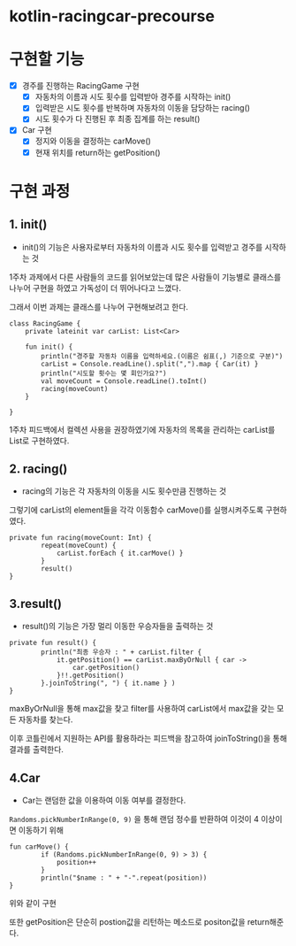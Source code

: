 # kotlin-racingcar-precourse
# 구현할 기능
- [X] 경주를 진행하는 RacingGame 구현
    - [X] 자동차의 이름과 시도 횟수를 입력받아 경주를 시작하는 init() 
    - [X] 입력받은 시도 횟수를 반복하며 자동차의 이동을 담당하는 racing()
    - [X] 시도 횟수가 다 진행된 후 최종 집계를 하는 result()
- [X] Car 구현
  - [X] 정지와 이동을 결정하는 carMove()
  - [X] 현재 위치를 return하는 getPosition()

# 구현 과정
## 1. init()
+ init()의 기능은 사용자로부터 자동차의 이름과 시도 횟수를 입력받고 경주를 시작하는 것

1주차 과제에서 다른 사람들의 코드를 읽어보았는데 많은 사람들이 기능별로 클래스를 나누어 구현을 하였고 가독성이 더 뛰어나다고 느꼈다.

그래서 이번 과제는 클래스를 나누어 구현해보려고 한다.

```
class RacingGame {
    private lateinit var carList: List<Car>

    fun init() {
        println("경주할 자동차 이름을 입력하세요.(이름은 쉼표(,) 기준으로 구분)")
        carList = Console.readLine().split(",").map { Car(it) }
        println("시도할 횟수는 몇 회인가요?")
        val moveCount = Console.readLine().toInt()
        racing(moveCount)
    }

}
```
1주차 피드백에서 컬렉션 사용을 권장하였기에 자동차의 목록을 관리하는 carList를 List로 구현하였다.

## 2. racing()
+ racing의 기능은 각 자동차의 이동을 시도 횟수만큼 진행하는 것

그렇기에 carList의 element들을 각각 이동함수 carMove()를 실행시켜주도록 구현하였다.

```
private fun racing(moveCount: Int) {
        repeat(moveCount) {
            carList.forEach { it.carMove() }
        }
        result()
}
```

## 3.result()
+ result()의 기능은 가장 멀리 이동한 우승자들을 출력하는 것

```
private fun result() {
        println("최종 우승자 : " + carList.filter {
            it.getPosition() == carList.maxByOrNull { car ->
                car.getPosition()
            }!!.getPosition()
        }.joinToString(", ") { it.name } )
}
```

maxByOrNull을 통해 max값을 찾고 filter를 사용하여 carList에서 max값을 갖는 모든 자동차를 찾는다.

이후 코틀린에서 지원하는 API를 활용하라는 피드백을 참고하여 joinToString()을 통해 결과를 출력한다.

## 4.Car
+ Car는 랜덤한 값을 이용하여 이동 여부를 결정한다.

```Randoms.pickNumberInRange(0, 9)```
을 통해 랜덤 정수를 반환하여 이것이 4 이상이면 이동하기 위해 
```
fun carMove() {
        if (Randoms.pickNumberInRange(0, 9) > 3) {
            position++
        }
        println("$name : " + "-".repeat(position))
}
```
위와 같이 구현

또한 getPosition은 단순히 postion값을 리턴하는 메소드로 positon값을 return해준다. 